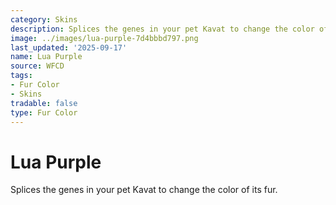 ```yaml
---
category: Skins
description: Splices the genes in your pet Kavat to change the color of its fur.
image: ../images/lua-purple-7d4bbbd797.png
last_updated: '2025-09-17'
name: Lua Purple
source: WFCD
tags:
- Fur Color
- Skins
tradable: false
type: Fur Color
---
```


# Lua Purple

Splices the genes in your pet Kavat to change the color of its fur.

